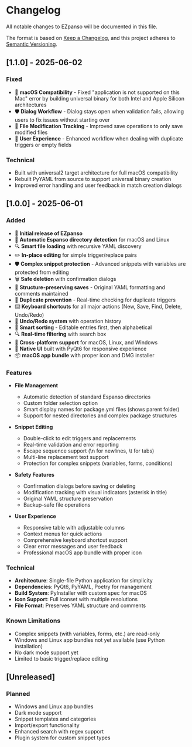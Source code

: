 # Changelog

All notable changes to EZpanso will be documented in this file.

The format is based on [Keep a Changelog](https://keepachangelog.com/en/1.0.0/),
and this project adheres to [Semantic Versioning](https://semver.org/spec/v2.0.0.html).

## [1.1.0] - 2025-06-02

### Fixed

- 🍎 **macOS Compatibility** - Fixed "application is not supported on this Mac" error by building universal binary for both Intel and Apple Silicon architectures
- 🛡️ **Dialog Workflow** - Dialog stays open when validation fails, allowing users to fix issues without starting over
- 💾 **File Modification Tracking** - Improved save operations to only save modified files
- 🎯 **User Experience** - Enhanced workflow when dealing with duplicate triggers or empty fields

### Technical

- Built with universal2 target architecture for full macOS compatibility
- Rebuilt PyYAML from source to support universal binary creation
- Improved error handling and user feedback in match creation dialogs

## [1.0.0] - 2025-06-01

### Added
- 🎉 **Initial release of EZpanso**
- 📂 **Automatic Espanso directory detection** for macOS and Linux
- 🔍 **Smart file loading** with recursive YAML discovery
- ✏️ **In-place editing** for simple trigger/replace pairs
- 🛡️ **Complex snippet protection** - Advanced snippets with variables are protected from editing
- 🗑️ **Safe deletion** with confirmation dialogs
- 💾 **Structure-preserving saves** - Original YAML formatting and comments maintained
- 🚫 **Duplicate prevention** - Real-time checking for duplicate triggers
- ⌨️ **Keyboard shortcuts** for all major actions (New, Save, Find, Delete, Undo/Redo)
- 🔄 **Undo/Redo system** with operation history
- 🎯 **Smart sorting** - Editable entries first, then alphabetical
- 🔍 **Real-time filtering** with search box
- 📱 **Cross-platform support** for macOS, Linux, and Windows
- 🎨 **Native UI** built with PyQt6 for responsive experience
- 📦 **macOS app bundle** with proper icon and DMG installer

### Features
- **File Management**
  - Automatic detection of standard Espanso directories
  - Custom folder selection option
  - Smart display names for package.yml files (shows parent folder)
  - Support for nested directories and complex package structures

- **Snippet Editing**
  - Double-click to edit triggers and replacements
  - Real-time validation and error reporting
  - Escape sequence support (\n for newlines, \t for tabs)
  - Multi-line replacement text support
  - Protection for complex snippets (variables, forms, conditions)

- **Safety Features**
  - Confirmation dialogs before saving or deleting
  - Modification tracking with visual indicators (asterisk in title)
  - Original YAML structure preservation
  - Backup-safe file operations

- **User Experience**
  - Responsive table with adjustable columns
  - Context menus for quick actions
  - Comprehensive keyboard shortcut support
  - Clear error messages and user feedback
  - Professional macOS app bundle with proper icon

### Technical
- **Architecture**: Single-file Python application for simplicity
- **Dependencies**: PyQt6, PyYAML, Poetry for management
- **Build System**: PyInstaller with custom spec for macOS
- **Icon Support**: Full iconset with multiple resolutions
- **File Format**: Preserves YAML structure and comments

### Known Limitations
- Complex snippets (with variables, forms, etc.) are read-only
- Windows and Linux app bundles not yet available (use Python installation)
- No dark mode support yet
- Limited to basic trigger/replace editing

## [Unreleased]

### Planned
- Windows and Linux app bundles
- Dark mode support
- Snippet templates and categories
- Import/export functionality
- Enhanced search with regex support
- Plugin system for custom snippet types
